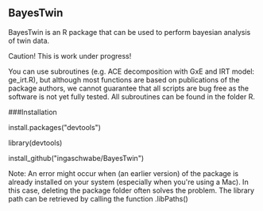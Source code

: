 ## BayesTwin
BayesTwin is an R package that can be used to perform bayesian analysis of twin data. 

Caution! This is work under progress! 

You can use subroutines (e.g. ACE decomposition with GxE and IRT model: ge_irt.R), but although most functions are based on publications of the package authors, we cannot guarantee that all scripts are bug free as the software is not yet fully tested. All subroutines can be found in the folder R. 


###Installation

install.packages("devtools")

library(devtools)

install_github("ingaschwabe/BayesTwin")

Note: An error might occur when (an earlier version) of the package is already installed on your system (especially when you're using a Mac).
In this case, deleting the package folder often solves the problem. The library path can be retrieved by calling the function .libPaths() 
